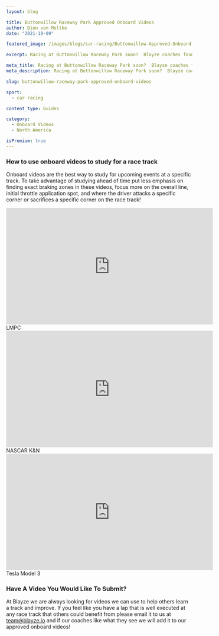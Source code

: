 ```yaml
---
layout: blog

title: Buttonwillow Raceway Park Approved Onboard Videos
author: Dion von Moltke
date: "2021-10-09"

featured_image: /images/blogs/car-racing/Buttonwillow-Approved-Onboard-Videos-compressor.jpg

excerpt: Racing at Buttonwillow Raceway Park soon?  Blayze coaches found videos they approve of watching to study for this race track!

meta_title: Racing at Buttonwillow Raceway Park soon?  Blayze coaches found videos they approve of watching to study for this race track!
meta_description: Racing at Buttonwillow Raceway Park soon?  Blayze coaches found videos they approve of watching to study for this race track!

slug: buttonwillow-raceway-park-approved-onboard-videos

sport:
  - car racing

content_type: Guides

category:
  - Onboard Videos
  - North America

isPremium: true
---
```


### How to use onboard videos to study for a race track

Onboard videos are the best way to study for upcoming events at a specific track. To take advantage of studying ahead of time put less emphasis on finding exact braking zones in these videos, focus more on the overall line, initial throttle application spot, and where the driver attacks a specific corner or sacrifices a specific corner on the race track!

<iframe title="Blog iFrame" width="560" height="315" src="https://www.youtube.com/embed/bX3HAcrkMJg" frameborder="0" allow="accelerometer; autoplay; encrypted-media; gyroscope; picture-in-picture" allowfullscreen></iframe>
LMPC

<iframe title="Blog iFrame" width="560" height="315" src="https://www.youtube.com/embed/RKEHup5Mlmk" frameborder="0" allow="accelerometer; autoplay; encrypted-media; gyroscope; picture-in-picture" allowfullscreen></iframe>
NASCAR K&N

<iframe title="Blog iFrame" width="560" height="315" src="https://www.youtube.com/embed/I9sQFJyOKfI" frameborder="0" allow="accelerometer; autoplay; encrypted-media; gyroscope; picture-in-picture" allowfullscreen></iframe>
Tesla Model 3

### Have A Video You Would Like To Submit?

At Blayze we are always looking for videos we can use to help others learn a track and improve. If you feel like you have a lap that is well executed at any race track that others could benefit from please email it to us at team@blayze.io and if our coaches like what they see we will add it to our approved onboard videos!
